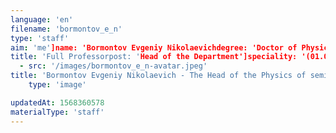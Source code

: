 ```yaml
---
language: 'en'
filename: 'bormontov_e_n'
type: 'staff'
aim: 'me']name: 'Bormontov Evgeniy Nikolaevichdegree: 'Doctor of Physico-Mathematical Sciences'
title: 'Full Professorpost: 'Head of the Department']speciality: '(01.04.10) Semiconductor physicscontacts: []avatar:
  - src: '/images/bormontov_e_n-avatar.jpeg'
title: 'Bormontov Evgeniy Nikolaevich - The Head of the Physics of semiconductors and microelectronics Department'
    type: 'image'

updatedAt: 1568360578
materialType: 'staff'
---
```


